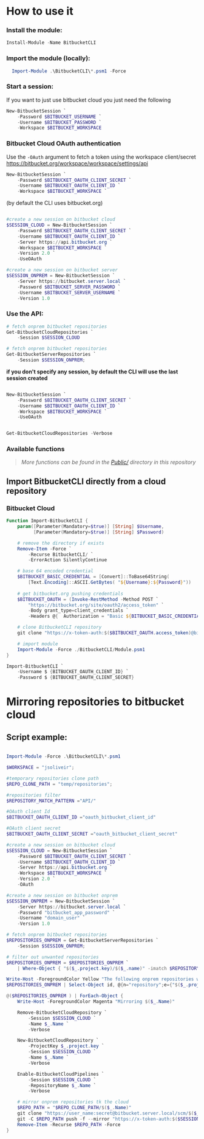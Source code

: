 # How to use it

### Install the module:
```powershell
Install-Module -Name BitbucketCLI
``` 
### Import the module (locally):

```powershell
  Import-Module .\BitbucketCLI\*.psm1 -Force
```

### Start a session:

If you want to just use bitbucket cloud you just need the following

```powershell
New-BitbucketSession `
    -Password $BITBUCKET_USERNAME `
    -Username $BITBUCKET_PASSWORD `
    -Workspace $BITBUCKET_WORKSPACE 
```

### Bitbucket Cloud OAuth authentication

Use the `-OAuth` argument to fetch a token using the workspace client/secret
https://bitbucket.org/workspace/workspace/settings/api

```powershell
New-BitbucketSession `
    -Password $BITBUCKET_OAUTH_CLIENT_SECRET `
    -Username $BITBUCKET_OAUTH_CLIENT_ID `
    -Workspace $BITBUCKET_WORKSPACE `
```


 (by default the CLI uses bitbucket.org)

```powershell

#create a new session on bitbucket cloud
$SESSION_CLOUD = New-BitbucketSession `
    -Password $BITBUCKET_OAUTH_CLIENT_SECRET `
    -Username $BITBUCKET_OAUTH_CLIENT_ID `
    -Server https://api.bitbucket.org `
    -Workspace $BITBUCKET_WORKSPACE `
    -Version 2.0 `
    -UseOAuth

#create a new session on bitbucket server
$SESSION_ONPREM = New-BitbucketSession `
    -Server https://bitbucket.server.local `
    -Password $BITBUCKET_SERVER_PASSWORD `
    -Username $BITBUCKET_SERVER_USERNAME `
    -Version 1.0 

```

### Use the API:

```powershell
# fetch onprem bitbucket repositories
Get-BitbucketCloudRepositories `
    -Session $SESSION_CLOUD

# fetch onprem bitbucket repositories
Get-BitbucketServerRepositories `
    -Session $SESSION_ONPREM;
```

**if you don't specify any session, by default the CLI will use the last session created**

```powershell

New-BitbucketSession `
    -Password $BITBUCKET_OAUTH_CLIENT_SECRET `
    -Username $BITBUCKET_OAUTH_CLIENT_ID `
    -Workspace $BITBUCKET_WORKSPACE `
    -UseOAuth 


Get-BitbucketCloudRepositories -Verbose
```
### Available functions

>_More functions can be found in the [Public/](Public/) directory in this repository_ 

## Import BitbucketCLI directly from a cloud repository

### Bitbucket Cloud

```powershell
Function Import-BitbucketCLI {
    param([Parameter(Mandatory=$true)] [String] $Username,
          [Parameter(Mandatory=$true)] [String] $Password)

    # remove the directory if exists
    Remove-Item -Force `
        -Recurse BitbucketCLI/ `
        -ErrorAction SilentlyContinue

    # base 64 encoded credential
    $BITBUCKET_BASIC_CREDENTIAL = [Convert]::ToBase64String(
        [Text.Encoding]::ASCII.GetBytes( "${Username}:${Password}"))
        
    # get bitbucket.org pushing credentials
    $BITBUCKET_OAUTH = (Invoke-RestMethod -Method POST `
        "https://bitbucket.org/site/oauth2/access_token" `
        -Body grant_type=client_credentials `
        -Headers @{  Authorization = "Basic ${BITBUCKET_BASIC_CREDENTIAL}" })

    # clone BitbucketCLI repository
    git clone "https://x-token-auth:$($BITBUCKET_OAUTH.access_token)@bitbucket.org/sbanken/BitbucketCLI" BitbucketCLI

    # import module
    Import-Module -Force ./BitbucketCLI/Module.psm1
}

Import-BitbucketCLI `
    -Username $ {BITBUCKET_OAUTH_CLIENT_ID} `
    -Password $ {BITBUCKET_OAUTH_CLIENT_SECRET} 

```


# Mirroring repositories to bitbucket cloud

## Script example:


```powershell

Import-Module -Force .\BitbucketCLI\*.psm1

$WORKSPACE = "jsoliveir";

#temporary repositories clone path
$REPO_CLONE_PATH = "temp/repositories";

#repositories filter
$REPOSITORY_MATCH_PATTERN ="API/"

#OAuth client Id
$BITBUCKET_OAUTH_CLIENT_ID ="oauth_bitbucket_client_id"

#OAuth client secret
$BITBUCKET_OAUTH_CLIENT_SECRET ="oauth_bitbucket_client_secret"

#create a new session on bitbucket cloud
$SESSION_CLOUD = New-BitbucketSession `
    -Password $BITBUCKET_OAUTH_CLIENT_SECRET `
    -Username $BITBUCKET_OAUTH_CLIENT_ID `
    -Server https://api.bitbucket.org `
    -Workspace $BITBUCKET_WORKSPACE `
    -Version 2.0 `
    -OAuth

#create a new session on bitbucket onprem
$SESSION_ONPREM = New-BitbucketSession `
    -Server https://bitbucket.server.local `
    -Password "bitbucket_app_password" `
    -Username "domain_user" `
    -Version 1.0 

# fetch onprem bitbucket repositories
$REPOSITORIES_ONPREM = Get-BitbucketServerRepositories `
    -Session $SESSION_ONPREM;

# filter out unwanted repositories
$REPOSITORIES_ONPREM = $REPOSITORIES_ONPREM `
    | Where-Object { "$($_.project.key)/$($_.name)" -imatch $REPOSITORY_MATCH_PATTERN }

Write-Host -ForegroundColor Yellow "The following onprem repositories will be mirrored"
$REPOSITORIES_ONPREM | Select-Object id, @{n="repository";e={"$($_.project.key)/$($_.name)"}} | Format-Table

@($REPOSITORIES_ONPREM ) | ForEach-Object {
    Write-Host -ForegroundColor Magenta "Mirroring $($_.Name)" 

    Remove-BitbucketCloudRepository `
        -Session $SESSION_CLOUD `
        -Name $_.Name `
        -Verbose 

    New-BitbucketCloudRepository `
        -ProjectKey $_.project.key `
        -Session $SESSION_CLOUD `
        -Name $_.Name `
        -Verbose 

    Enable-BitbucketCloudPipelines `
        -Session $SESSION_CLOUD `
        -RepositoryName $_.Name `
        -Verbose

    # mirror onprem repositories tk the cloud
    $REPO_PATH = "$REPO_CLONE_PATH/$($_.Name)"
    git clone "https://user_name:secret@bitbucket.server.local/scm/$($_.project.key)/$($_.name)" $REPO_PATH
    git -C $REPO_PATH push -f --mirror "https://x-token-auth:$($SESSION_CLOUD.AccessToken)@bitbucket.org/${WORKSPACE}/$($_.name).git"
    Remove-Item -Recurse $REPO_PATH -Force
}

```

